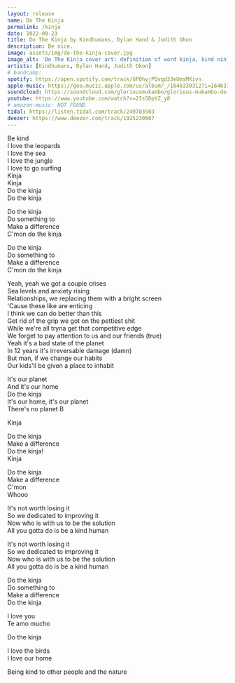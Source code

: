 ```yaml
---
layout: release
name: Do The Kinja
permalink: /kinja
date: 2022-09-23
title: Do The Kinja by Kindhumans, Dylan Hand & Judith Okon
description: Be nice.
image: assets/img/do-the-kinja-cover.jpg
image_alt: 'Do The Kinja cover art: definition of word kinja, kind ninja'
artists: [Kindhumans, Dylan Hand, Judith Okon]
# bandcamp:
spotify: https://open.spotify.com/track/6POhyjPQvqd33eUmsMXivn
apple-music: https://geo.music.apple.com/us/album/_/1646330312?i=1646330313&mt=1&app=music&ls=1&at=1000lHKX&ct=api_http&itscg=30200&itsct=odsl_m
soundcloud: https://soundcloud.com/gloriousmukambo/glorious-mukambo-do-the-kinja-feat-dylan-hand-judith-okon 
youtube: https://www.youtube.com/watch?v=2Is5DpYZ_y8
# amazon-music: NOT FOUND
tidal: https://listen.tidal.com/track/249783503
deezer: https://www.deezer.com/track/1925230007
---
```

Be kind  
I love the leopards  
I love the sea  
I love the jungle  
I love to go surfing  
Kinja  
Kinja  
Do the kinja  
Do the kinja  
  
Do the kinja  
Do something to  
Make a difference  
C'mon do the kinja   
  
Do the kinja  
Do something to  
Make a difference  
C'mon do the kinja   
  
Yeah, yeah we got a couple crises  
Sea levels and anxiety rising  
Relationships, we replacing them with a bright screen  
'Cause these like are enticing  
I think we can do better than this  
Get rid of the grip we got on the pettiest shit  
While we're all tryna get that competitive edge  
We forget to pay attention to us and our friends (true)  
Yeah it's a bad state of the planet  
In 12 years it's irreversable damage (damn)  
But man, if we change our habits  
Our kids'll be given a place to inhabit  
  
It's our planet  
And it's our home  
Do the kinja  
It's our home, it's our planet  
There's no planet B  
  
Kinja  
  
Do the kinja  
Make a difference  
Do the kinja!  
Kinja  
  
Do the kinja  
Make a difference  
C'mon  
Whooo  
  
It's not worth losing it  
So we dedicated to improving it  
Now who is with us to be the solution  
All you gotta do is be a kind human  
  
It's not worth losing it  
So we dedicated to improving it  
Now who is with us to be the solution  
All you gotta do is be a kind human  
  
Do the kinja  
Do something to  
Make a difference  
Do the kinja  
  
I love you  
Te amo mucho  
  
Do the kinja  
  
I love the birds  
I love our home  
  
Being kind to other people and the nature  
